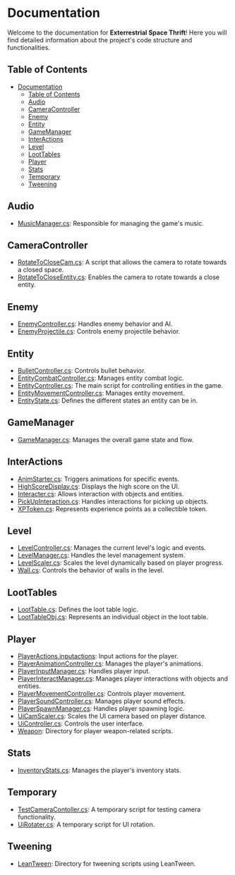 # Documentation

Welcome to the documentation for **Exterrestrial Space Thrift**! Here you will find detailed information about the project's code structure and functionalities.

## Table of Contents

- [Documentation](#documentation)
  - [Table of Contents](#table-of-contents)
  - [Audio](#audio)
  - [CameraController](#cameracontroller)
  - [Enemy](#enemy)
  - [Entity](#entity)
  - [GameManager](#gamemanager)
  - [InterActions](#interactions)
  - [Level](#level)
  - [LootTables](#loottables)
  - [Player](#player)
  - [Stats](#stats)
  - [Temporary](#temporary)
  - [Tweening](#tweening)

## Audio

- [MusicManager.cs](/Docs/Audio/MusicManager.md): Responsible for managing the game's music.

## CameraController

- [RotateToCloseCam.cs](/Docs/CameraController/RotateToCloseCam.md): A script that allows the camera to rotate towards a closed space.
- [RotateToCloseEntity.cs](/Docs/CameraController/RotateToCloseEntity.md): Enables the camera to rotate towards a close entity.

## Enemy

- [EnemyController.cs](/Docs/Enemy/EnemyController.md): Handles enemy behavior and AI.
- [EnemyProjectile.cs](/Docs/Enemy/EnemyProjectile.md): Controls enemy projectile behavior.

## Entity

- [BulletController.cs](/Docs/Entity/BulletController.md): Controls bullet behavior.
- [EntityCombatController.cs](/Docs/Entity/EntityCombatController.md): Manages entity combat logic.
- [EntityController.cs](/Docs/Entity/EntityController.md): The main script for controlling entities in the game.
- [EntityMovementController.cs](/Docs/Entity/EntityMovementController.md): Manages entity movement.
- [EntityState.cs](/Docs/Entity/EntityState.md): Defines the different states an entity can be in.

## GameManager

- [GameManager.cs](/Docs/GameManager.md): Manages the overall game state and flow.

## InterActions

- [AnimStarter.cs](/Docs/InterActions/AnimStarter.md): Triggers animations for specific events.
- [HighScoreDisplay.cs](/Docs/InterActions/HighScoreDisplay.md): Displays the high score on the UI.
- [Interacter.cs](/Docs/InterActions/Interacter.md): Allows interaction with objects and entities.
- [PickUpInteraction.cs](/Docs/InterActions/PickUpInteraction.md): Handles interactions for picking up objects.
- [XPToken.cs](/Docs/InterActions/XPToken.md): Represents experience points as a collectible token.

## Level

- [LevelController.cs](/Docs/Level/LevelController.md): Manages the current level's logic and events.
- [LevelManager.cs](/Docs/Level/LevelManager.md): Handles the level management system.
- [LevelScaler.cs](/Docs/Level/LevelScaler.md): Scales the level dynamically based on player progress.
- [Wall.cs](/Docs/Level/Wall.md): Controls the behavior of walls in the level.

## LootTables

- [LootTable.cs](/Docs/LootTables/LootTable.md): Defines the loot table logic.
- [LootTableObj.cs](/Docs/LootTables/LootTableObj.md): Represents an individual object in the loot table.

## Player

- [PlayerActions.inputactions](/Docs/Player/PlayerActions.inputactions): Input actions for the player.
- [PlayerAnimationController.cs](/Docs/Player/PlayerAnimationController.md): Manages the player's animations.
- [PlayerInputManager.cs](/Docs/Player/PlayerInputManager.md): Handles player input.
- [PlayerInteractManager.cs](/Docs/Player/PlayerInteractManager.md): Manages player interactions with objects and entities.
- [PlayerMovementController.cs](/Docs/Player/PlayerMovementController.md): Controls player movement.
- [PlayerSoundController.cs](/Docs/Player/PlayerSoundController.md): Manages player sound effects.
- [PlayerSpawnManager.cs](/Docs/Player/PlayerSpawnManager.md): Handles player spawning logic.
- [UiCamScaler.cs](/Docs/Player/UiCamScaler.md): Scales the UI camera based on player distance.
- [UiController.cs](/Docs/Player/UiController.md): Controls the user interface.
- [Weapon](/Docs/Player/Weapon): Directory for player weapon-related scripts.

## Stats

- [InventoryStats.cs](/Docs/Stats/InventoryStats.md): Manages the player's inventory stats.

## Temporary

- [TestCameraContoller.cs](/Docs/Temporary/TestCameraContoller.md): A temporary script for testing camera functionality.
- [UiRotater.cs](/Docs/Temporary/UiRotater.md): A temporary script for UI rotation.

## Tweening

- [LeanTween](/Docs/Tweening/LeanTween): Directory for tweening scripts using LeanTween.

